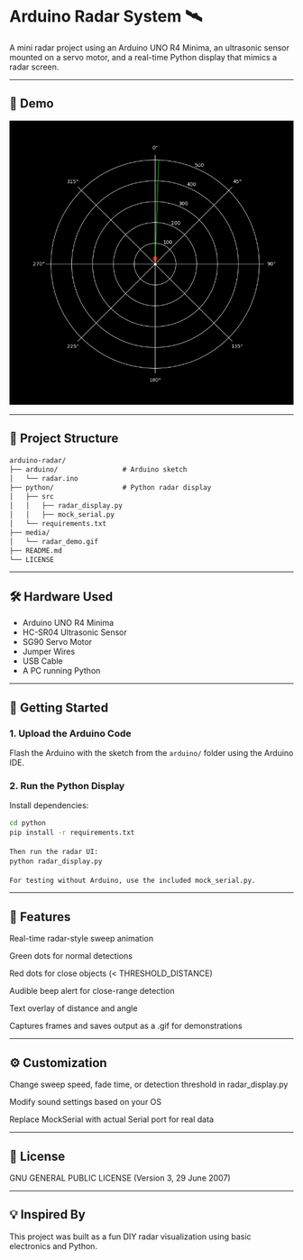 # Arduino Radar System 🛰️

A mini radar project using an Arduino UNO R4 Minima, an ultrasonic sensor mounted on a servo motor, and a real-time Python display that mimics a radar screen.

---

## 📸 Demo

![Radar Demo](media/radar_demo.gif)

---

## 📁 Project Structure
```
arduino-radar/
├── arduino/                # Arduino sketch 
│   └── radar.ino 
├── python/                 # Python radar display 
│   ├── src
│   │   ├── radar_display.py
│   │   ├── mock_serial.py
│   └── requirements.txt
├── media/
│   └── radar_demo.gif
├── README.md
└── LICENSE
```

---

## 🛠️ Hardware Used

- Arduino UNO R4 Minima
- HC-SR04 Ultrasonic Sensor
- SG90 Servo Motor
- Jumper Wires
- USB Cable
- A PC running Python

---

## 🚀 Getting Started

### 1. Upload the Arduino Code

Flash the Arduino with the sketch from the `arduino/` folder using the Arduino IDE.

### 2. Run the Python Display

Install dependencies:

```bash
cd python
pip install -r requirements.txt

Then run the radar UI:
python radar_display.py

For testing without Arduino, use the included mock_serial.py.

```

---

## 🎯 Features
Real-time radar-style sweep animation

Green dots for normal detections

Red dots for close objects (< THRESHOLD_DISTANCE)

Audible beep alert for close-range detection

Text overlay of distance and angle

Captures frames and saves output as a .gif for demonstrations

---

## ⚙️ Customization
Change sweep speed, fade time, or detection threshold in radar_display.py

Modify sound settings based on your OS

Replace MockSerial with actual Serial port for real data

---

## 📜 License
GNU GENERAL PUBLIC LICENSE (Version 3, 29 June 2007)

---

## 💡 Inspired By
This project was built as a fun DIY radar visualization using basic electronics and Python.
